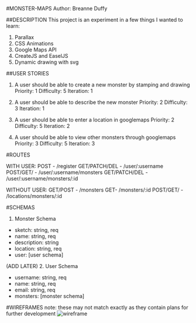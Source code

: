 #MONSTER-MAPS
Author: Breanne Duffy

##DESCRIPTION
This project is an experiment in a few things I wanted to learn:
1. Parallax
2. CSS Animations
3. Google Maps API
4. CreateJS and EaselJS
5. Dynamic drawing with svg

##USER STORIES
1. A user should be able to create a new monster by stamping and drawing
  Priority: 1
  Difficulty: 5
  Iteration: 1

2. A user should be able to describe the new monster
  Priority: 2
  Difficulty: 3
  Iteration: 1

3. A user should be able to enter a location in googlemaps
  Priority: 2
  Difficulty: 5
  Iteration: 2

4. A user should be able to view other monsters through googlemaps
  Priority: 3
  Difficulty: 5
  Iteration: 3

#ROUTES

WITH USER:
POST - /register
GET/PATCH/DEL - /user/:username
POST/GET/ - /user/:username/monsters
GET/PATCH/DEL - /user/:username/monsters/:id

WITHOUT USER:
GET/POST - /monsters
GET- /monsters/:id
POST/GET/ - /locations/monsters/:id



#SCHEMAS

1. Monster Schema
  * sketch: string, req
  * name: string, req
  * description: string
  * location: string, req
  * user: [user schema]

(ADD LATER)
2. User Schema
  * username: string, req
  * name: string, req
  * email: string, req
  * monsters: [monster schema]


#WIREFRAMES
note: these may not match exactly as they contain plans for further development
![wireframe](https://cloud.githubusercontent.com/assets/8007927/8640675/5c583470-28ce-11e5-934a-6cf3f8fe2f0e.png)
